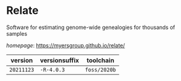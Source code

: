# Relate

Software for estimating genome-wide genealogies for thousands of samples

*homepage*: <https://myersgroup.github.io/relate/>

version | versionsuffix | toolchain
--------|---------------|----------
``20211123`` | ``-R-4.0.3`` | ``foss/2020b``

